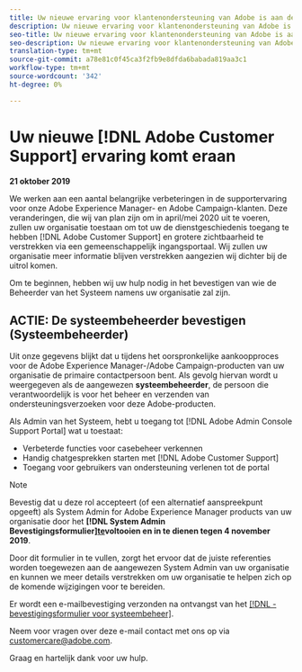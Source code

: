 ```yaml
---
title: Uw nieuwe ervaring voor klantenondersteuning van Adobe is aan de gang - AEM implementeert contact
description: Uw nieuwe ervaring voor klantenondersteuning van Adobe is aan de gang - AEM implementeert contact
seo-title: Uw nieuwe ervaring voor klantenondersteuning van Adobe is aan de gang - AEM implementeert contact
seo-description: Uw nieuwe ervaring voor klantenondersteuning van Adobe is aan de gang - AEM implementeert contact
translation-type: tm+mt
source-git-commit: a78e81c0f45ca3f2fb9e8dfda6babada819aa3c1
workflow-type: tm+mt
source-wordcount: '342'
ht-degree: 0%

---
```



# Uw nieuwe [!DNL Adobe Customer Support] ervaring komt eraan

**21 oktober 2019**

We werken aan een aantal belangrijke verbeteringen in de supportervaring voor onze Adobe Experience Manager- en Adobe Campaign-klanten. Deze veranderingen, die wij van plan zijn om in april/mei 2020 uit te voeren, zullen uw organisatie toestaan om tot uw de dienstgeschiedenis toegang te hebben [!DNL Adobe Customer Support] en grotere zichtbaarheid te verstrekken via een gemeenschappelijk ingangsportaal. Wij zullen uw organisatie meer informatie blijven verstrekken aangezien wij dichter bij de uitrol komen.

Om te beginnen, hebben wij uw hulp nodig in het bevestigen van wie de Beheerder van het Systeem namens uw organisatie zal zijn.

## ACTIE: De systeembeheerder bevestigen (Systeembeheerder)

Uit onze gegevens blijkt dat u tijdens het oorspronkelijke aankoopproces voor de Adobe Experience Manager-/Adobe Campaign-producten van uw organisatie de primaire contactpersoon bent. Als gevolg hiervan wordt u weergegeven als de aangewezen **systeembeheerder**, de persoon die verantwoordelijk is voor het beheer en verzenden van ondersteuningsverzoeken voor deze Adobe-producten.

Als Admin van het Systeem, hebt u toegang tot [!DNL Adobe Admin Console Support Portal] wat u toestaat:

* Verbeterde functies voor casebeheer verkennen
* Handig chatgesprekken starten met [!DNL Adobe Customer Support]
* Toegang voor gebruikers van ondersteuning verlenen tot de portal

>[!NOTE]
>
>Bevestig dat u deze rol accepteert (of een alternatief aanspreekpunt opgeeft) als System Admin for Adobe Experience Manager products van uw organisatie door het **[!DNL System Admin Bevestigingsformulier][te](https://adobe.allegiancetech.com/cgi-bin/qwebcorporate.dll?idx=N5M8RY)voltooien en in te dienen tegen 4 november 2019**.
>
>Door dit formulier in te vullen, zorgt het ervoor dat de juiste referenties worden toegewezen aan de aangewezen System Admin van uw organisatie en kunnen we meer details verstrekken om uw organisatie te helpen zich op de komende wijzigingen voor te bereiden.

Er wordt een e-mailbevestiging verzonden na ontvangst van het [[!DNL -bevestigingsformulier voor systeembeheer]](https://adobe.allegiancetech.com/cgi-bin/qwebcorporate.dll?idx=N5M8RY).

Neem voor vragen over deze e-mail contact met ons op via customercare@adobe.com.

Graag en hartelijk dank voor uw hulp.
